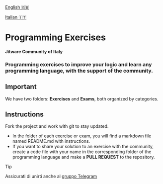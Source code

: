 [English 🇬🇧](README.md)

[Italian 🇮🇹 ](README.it.md)

# Programming Exercises
#### Jitware Community of Italy

### Programming exercises to improve your logic and learn any programming language, with the support of the community.
## Important
We have two folders: **Exercises** and **Exams**, both organized by categories.

## Instructions
Fork the project and work with git to stay updated.

- In the folder of each exercise or exam, you will find a markdown file named README.md with instructions.
- If you want to share your solution to an exercise with the community, create a code file with your name in the corresponding 
folder of the programming language and make a **PULL REQUEST** to the repository.

> [!TIP]
>  Assicurati di unirti anche al [gruppo Telegram](https://t.me/+czW6N3Ei_gQ2NGFk) 